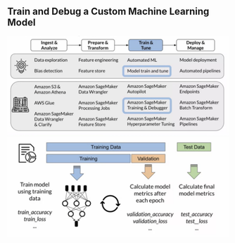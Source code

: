 ## Train and Debug a Custom Machine Learning Model
![image](pic/train_debug_custom_ml_model.png)
![image](pic/train_model.png)
